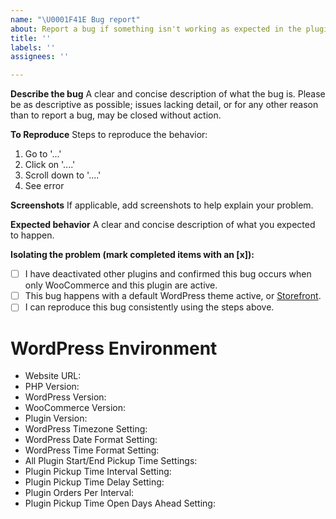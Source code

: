```yaml
---
name: "\U0001F41E Bug report"
about: Report a bug if something isn't working as expected in the plugin.
title: ''
labels: ''
assignees: ''

---
```


**Describe the bug**
A clear and concise description of what the bug is. Please be as descriptive as possible; issues lacking detail, or for any other reason than to report a bug, may be closed without action.

**To Reproduce**
Steps to reproduce the behavior:
1. Go to '...'
2. Click on '....'
3. Scroll down to '....'
4. See error

**Screenshots**
If applicable, add screenshots to help explain your problem.

**Expected behavior**
A clear and concise description of what you expected to happen.

**Isolating the problem (mark completed items with an [x]):**
- [ ] I have deactivated other plugins and confirmed this bug occurs when only WooCommerce and this plugin are active.
- [ ] This bug happens with a default WordPress theme active, or [Storefront](https://woocommerce.com/storefront/).
- [ ] I can reproduce this bug consistently using the steps above.

**WordPress Environment**
=======
- Website URL: 
- PHP Version: 
- WordPress Version: 
- WooCommerce Version: 
- Plugin Version: 
- WordPress Timezone Setting: 
- WordPress Date Format Setting: 
- WordPress Time Format Setting: 
- All Plugin Start/End Pickup Time Settings: 
- Plugin Pickup Time Interval Setting: 
- Plugin Pickup Time Delay Setting: 
- Plugin Orders Per Interval: 
- Plugin Pickup Time Open Days Ahead Setting: 
